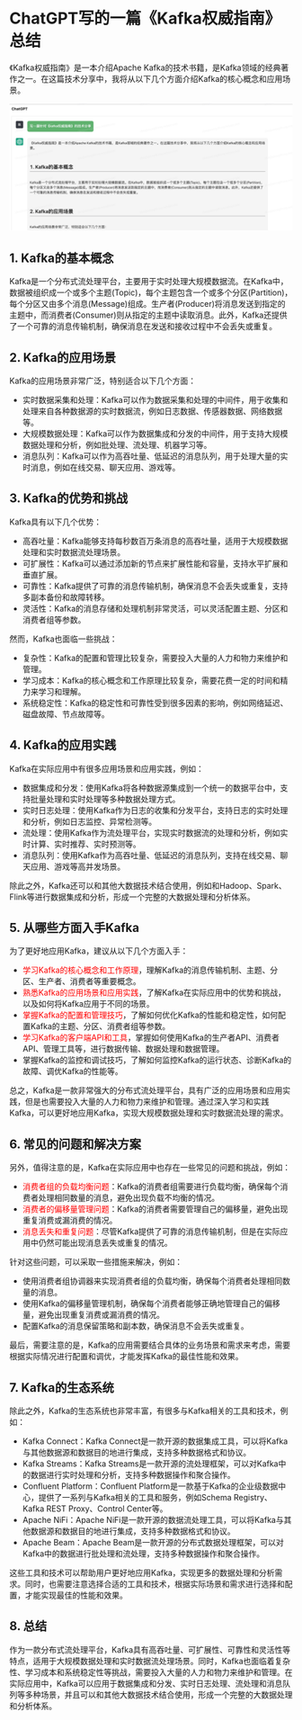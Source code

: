 # ChatGPT写的一篇《Kafka权威指南》总结

《Kafka权威指南》是一本介绍Apache Kafka的技术书籍，是Kafka领域的经典著作之一。在这篇技术分享中，我将从以下几个方面介绍Kafka的核心概念和应用场景。

<p><img src="image/chatgpt.jpg" alt="chatpgt" /></p>



## 1. Kafka的基本概念

Kafka是一个分布式流处理平台，主要用于实时处理大规模数据流。在Kafka中，数据被组织成一个或多个主题(Topic)，每个主题包含一个或多个分区(Partition)，每个分区又由多个消息(Message)组成。生产者(Producer)将消息发送到指定的主题中，而消费者(Consumer)则从指定的主题中读取消息。此外，Kafka还提供了一个可靠的消息传输机制，确保消息在发送和接收过程中不会丢失或重复。



## 2. Kafka的应用场景

Kafka的应用场景非常广泛，特别适合以下几个方面：

- 实时数据采集和处理：Kafka可以作为数据采集和处理的中间件，用于收集和处理来自各种数据源的实时数据流，例如日志数据、传感器数据、网络数据等。
- 大规模数据处理：Kafka可以作为数据集成和分发的中间件，用于支持大规模数据处理和分析，例如批处理、流处理、机器学习等。
- 消息队列：Kafka可以作为高吞吐量、低延迟的消息队列，用于处理大量的实时消息，例如在线交易、聊天应用、游戏等。



## 3. Kafka的优势和挑战

Kafka具有以下几个优势：

- 高吞吐量：Kafka能够支持每秒数百万条消息的高吞吐量，适用于大规模数据处理和实时数据流处理场景。
- 可扩展性：Kafka可以通过添加新的节点来扩展性能和容量，支持水平扩展和垂直扩展。
- 可靠性：Kafka提供了可靠的消息传输机制，确保消息不会丢失或重复，支持多副本备份和故障转移。
- 灵活性：Kafka的消息存储和处理机制非常灵活，可以灵活配置主题、分区和消费者组等参数。

然而，Kafka也面临一些挑战：

- 复杂性：Kafka的配置和管理比较复杂，需要投入大量的人力和物力来维护和管理。
- 学习成本：Kafka的核心概念和工作原理比较复杂，需要花费一定的时间和精力来学习和理解。
- 系统稳定性：Kafka的稳定性和可靠性受到很多因素的影响，例如网络延迟、磁盘故障、节点故障等。



## 4. Kafka的应用实践

Kafka在实际应用中有很多应用场景和应用实践，例如：

- 数据集成和分发：使用Kafka将各种数据源集成到一个统一的数据平台中，支持批量处理和实时处理等多种数据处理方式。
- 实时日志处理：使用Kafka作为日志的收集和分发平台，支持日志的实时处理和分析，例如日志监控、异常检测等。
- 流处理：使用Kafka作为流处理平台，实现实时数据流的处理和分析，例如实时计算、实时推荐、实时预测等。
- 消息队列：使用Kafka作为高吞吐量、低延迟的消息队列，支持在线交易、聊天应用、游戏等高并发场景。

除此之外，Kafka还可以和其他大数据技术结合使用，例如和Hadoop、Spark、Flink等进行数据集成和分析，形成一个完整的大数据处理和分析体系。



## 5. 从哪些方面入手Kafka

为了更好地应用Kafka，建议从以下几个方面入手：

- <font color=red>学习Kafka的核心概念和工作原理</font>，理解Kafka的消息传输机制、主题、分区、生产者、消费者等重要概念。
- <font color=red>熟悉Kafka的应用场景和应用实践</font>，了解Kafka在实际应用中的优势和挑战，以及如何将Kafka应用于不同的场景。
- <font color=red>掌握Kafka的配置和管理技巧</font>，了解如何优化Kafka的性能和稳定性，如何配置Kafka的主题、分区、消费者组等参数。
- <font color=red>学习Kafka的客户端API和工具</font>，掌握如何使用Kafka的生产者API、消费者API、管理工具等，进行数据传输、数据处理和数据管理。
- 掌握Kafka的监控和调试技巧，了解如何监控Kafka的运行状态、诊断Kafka的故障、调优Kafka的性能等。



总之，Kafka是一款非常强大的分布式流处理平台，具有广泛的应用场景和应用实践，但是也需要投入大量的人力和物力来维护和管理。通过深入学习和实践Kafka，可以更好地应用Kafka，实现大规模数据处理和实时数据流处理的需求。



## 6. 常见的问题和解决方案

另外，值得注意的是，Kafka在实际应用中也存在一些常见的问题和挑战，例如：

- <font color=red>消费者组的负载均衡问题</font>：Kafka的消费者组需要进行负载均衡，确保每个消费者处理相同数量的消息，避免出现负载不均衡的情况。
- <font color=red>消费者的偏移量管理问题</font>：Kafka的消费者需要管理自己的偏移量，避免出现重复消费或漏消费的情况。
- <font color=red>消息丢失和重复问题</font>：尽管Kafka提供了可靠的消息传输机制，但是在实际应用中仍然可能出现消息丢失或重复的情况。

针对这些问题，可以采取一些措施来解决，例如：

- 使用消费者组协调器来实现消费者组的负载均衡，确保每个消费者处理相同数量的消息。
- 使用Kafka的偏移量管理机制，确保每个消费者能够正确地管理自己的偏移量，避免出现重复消费或漏消费的情况。
- 配置Kafka的消息保留策略和副本数，确保消息不会丢失或重复。

最后，需要注意的是，Kafka的应用需要结合具体的业务场景和需求来考虑，需要根据实际情况进行配置和调优，才能发挥Kafka的最佳性能和效果。



## 7. Kafka的生态系统


除此之外，Kafka的生态系统也非常丰富，有很多与Kafka相关的工具和技术，例如：

- Kafka Connect：Kafka Connect是一款开源的数据集成工具，可以将Kafka与其他数据源和数据目的地进行集成，支持多种数据格式和协议。
- Kafka Streams：Kafka Streams是一款开源的流处理框架，可以对Kafka中的数据进行实时处理和分析，支持多种数据操作和聚合操作。
- Confluent Platform：Confluent Platform是一款基于Kafka的企业级数据中心，提供了一系列与Kafka相关的工具和服务，例如Schema Registry、Kafka REST Proxy、Control Center等。
- Apache NiFi：Apache NiFi是一款开源的数据流处理工具，可以将Kafka与其他数据源和数据目的地进行集成，支持多种数据格式和协议。
- Apache Beam：Apache Beam是一款开源的分布式数据处理框架，可以对Kafka中的数据进行批处理和流处理，支持多种数据操作和聚合操作。

这些工具和技术可以帮助用户更好地应用Kafka，实现更多的数据处理和分析需求。同时，也需要注意选择合适的工具和技术，根据实际场景和需求进行选择和配置，才能实现最佳的性能和效果。



## 8. 总结

作为一款分布式流处理平台，Kafka具有高吞吐量、可扩展性、可靠性和灵活性等特点，适用于大规模数据处理和实时数据流处理场景。同时，Kafka也面临着复杂性、学习成本和系统稳定性等挑战，需要投入大量的人力和物力来维护和管理。在实际应用中，Kafka可以应用于数据集成和分发、实时日志处理、流处理和消息队列等多种场景，并且可以和其他大数据技术结合使用，形成一个完整的大数据处理和分析体系。